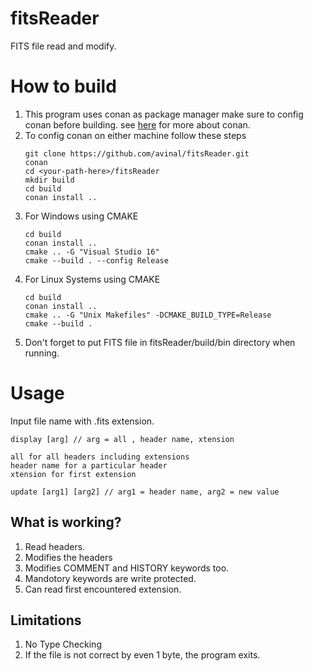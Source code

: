 # fitsReader
FITS file read and modify.


# How to build
1. This program uses conan as package manager make sure to config conan before building. 
   see [here](https://docs.conan.io/en/latest/getting_started.html) for more about conan.
2. To config conan on either machine follow these steps
   ```
   git clone https://github.com/avinal/fitsReader.git
   conan
   cd <your-path-here>/fitsReader
   mkdir build
   cd build
   conan install ..
   ```
3. For Windows using CMAKE
   ```
   cd build
   conan install ..
   cmake .. -G "Visual Studio 16"
   cmake --build . --config Release
   ```
4. For Linux Systems using CMAKE
   ```
   cd build
   conan install ..
   cmake .. -G "Unix Makefiles" -DCMAKE_BUILD_TYPE=Release
   cmake --build .
   ```
5. Don't forget to put FITS file in fitsReader/build/bin directory when running. 

# Usage
Input file name with .fits extension.
```
display [arg] // arg = all , header name, xtension 

all for all headers including extensions
header name for a particular header
xtension for first extension

update [arg1] [arg2] // arg1 = header name, arg2 = new value

```

## What is working?
1. Read headers.
2. Modifies the headers
3. Modifies COMMENT and HISTORY keywords too.
4. Mandotory keywords are write protected.
5. Can read first encountered extension.

## Limitations
1. No Type Checking
2. If the file is not correct by even 1 byte, the program exits.

